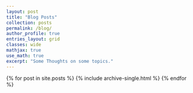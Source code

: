 ```yaml
---
layout: post
title: "Blog Posts"
collection: posts
permalink: /blog/
author_profile: true
entries_layout: grid
classes: wide
mathjax: true
use_math: true
excerpt: "Some Thoughts on some topics."
---
```



{% for post in site.posts %}
  {% include archive-single.html %}
{% endfor %}

